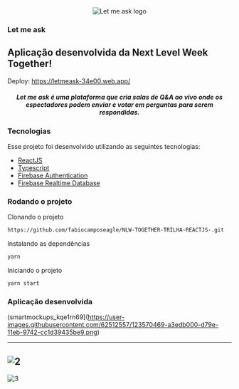 <div align="center">
  <img src=".github/logo.svg" alt="Let me ask logo">
</div>

### Let me ask
Aplicação desenvolvida da Next Level Week Together!
---
Deploy: https://letmeask-34e00.web.app/


<h5 align="center">
Let me ask é uma plataforma que cria salas de Q&A ao vivo onde os espectadores podem enviar e votar em perguntas para serem respondidas. 
</h5>

### Tecnologias
Esse projeto foi desenvolvido utilizando as seguintes tecnologias:

- [ReactJS](https://reactjs.org/)
- [Typescript](https://www.typescriptlang.org/)
- [Firebase Authentication](https://firebase.google.com/products/auth)
- [Firebase Realtime Database](https://firebase.google.com/products/realtime-database)

### Rodando o projeto

Clonando o projeto
```bash
https://github.com/fabiocamposeagle/NLW-TOGETHER-TRILHA-REACTJS-.git
```

Instalando as dependências
```bash
yarn
```

Iniciando o projeto
```bash
yarn start
```

### Aplicação desenvolvida

(smartmockups_kqe1rn69](https://user-images.githubusercontent.com/62512557/123570469-a3edb000-d79e-11eb-9742-cc1d39435be9.png)

---
![2](.github/Home.png)
---
![3](.github/Admin.png)

